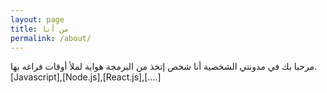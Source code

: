 ```yaml
---
layout: page
title: من أنا
permalink: /about/
---
```

مرحبا بك في مدونتي الشخصية أنا شخص إتخذ من البرمجة هواية لملأ أوقات فراغه
بها.
[Javascript],[Node.js],[React.js],[....]
